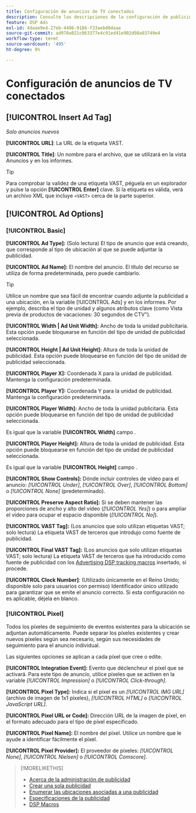 ```yaml
---
title: Configuración de anuncios de TV conectados
description: Consulte las descripciones de la configuración de publicidad disponible para los anuncios de TV conectados.
feature: DSP Ads
exl-id: 4daae9e4-27eb-4496-9186-f33aebd8daae
source-git-commit: ad978a021c063377e4c91ed41e902d98a03749e4
workflow-type: tm+mt
source-wordcount: '495'
ht-degree: 0%

---
```


# Configuración de anuncios de TV conectados

## [!UICONTROL Insert Ad Tag]

*Solo anuncios nuevos*

**[!UICONTROL URL]**: La URL de la etiqueta VAST.

**[!UICONTROL Title]**: Un nombre para el archivo, que se utilizará en la vista Anuncios y en los informes.

>[!TIP]
>
> Para comprobar la validez de una etiqueta VAST, péguela en un explorador y pulse la opción **[!UICONTROL Enter]** clave. Si la etiqueta es válida, verá un archivo XML que incluye `<VAST>` cerca de la parte superior.

## [!UICONTROL Ad Options]

### [!UICONTROL Basic]

**[!UICONTROL Ad Type]:** (Solo lectura) El tipo de anuncio que está creando, que corresponde al tipo de ubicación al que se puede adjuntar la publicidad.

**[!UICONTROL Ad Name]:** El nombre del anuncio. El título del recurso se utiliza de forma predeterminada, pero puede cambiarlo.

>[!TIP]
>
> Utilice un nombre que sea fácil de encontrar cuando adjunte la publicidad a una ubicación, en la variable [!UICONTROL Ads] y en los informes. Por ejemplo, describa el tipo de unidad y algunos atributos clave (como Vista previa de productos de vacaciones: 30 segundos de CTV&quot;).

**[!UICONTROL Width | Ad Unit Width]:** Ancho de toda la unidad publicitaria. Esta opción puede bloquearse en función del tipo de unidad de publicidad seleccionada.

**[!UICONTROL Height | Ad Unit Height]:** Altura de toda la unidad de publicidad. Esta opción puede bloquearse en función del tipo de unidad de publicidad seleccionada.

**[!UICONTROL Player X]:** Coordenada X para la unidad de publicidad. Mantenga la configuración predeterminada.

**[!UICONTROL Player Y]:** Coordenada Y para la unidad de publicidad. Mantenga la configuración predeterminada.

**[!UICONTROL Player Width]:** Ancho de toda la unidad publicitaria. Esta opción puede bloquearse en función del tipo de unidad de publicidad seleccionada.

Es igual que la variable **[!UICONTROL Width]** campo .

**[!UICONTROL Player Height]:** Altura de toda la unidad de publicidad. Esta opción puede bloquearse en función del tipo de unidad de publicidad seleccionada.

Es igual que la variable **[!UICONTROL Height]** campo .

**[!UICONTROL Show Controls]:** Dónde incluir controles de vídeo para el anuncio: *[!UICONTROL Under]*, *[!UICONTROL Over]*, *[!UICONTROL Bottom]* o *[!UICONTROL None]* (predeterminado).

**[!UICONTROL Preserve Aspect Ratio]:** Si se deben mantener las proporciones de ancho y alto del vídeo (*[!UICONTROL Yes]*) o para ampliar el vídeo para ocupar el espacio disponible (*[!UICONTROL No]*).

**[!UICONTROL VAST Tag]:** (Los anuncios que solo utilizan etiquetas VAST; solo lectura) La etiqueta VAST de terceros que introdujo como fuente de publicidad.

**[!UICONTROL Final VAST Tag]:** (Los anuncios que solo utilizan etiquetas VAST; solo lectura) La etiqueta VAST de terceros que ha introducido como fuente de publicidad con los [Advertising DSP tracking macros](/help/dsp/campaign-management/macros.md) insertado, si procede.

**[!UICONTROL Clock Number]**: (Utilizado únicamente en el Reino Unido; disponible solo para usuarios con permiso) Identificador único utilizado para garantizar que se emite el anuncio correcto. Si esta configuración no es aplicable, déjela en blanco.

### [!UICONTROL Pixel]

Todos los píxeles de seguimiento de eventos existentes para la ubicación se adjuntan automáticamente. Puede separar los píxeles existentes y crear nuevos píxeles según sea necesario, según sus necesidades de seguimiento para el anuncio individual.

Las siguientes opciones se aplican a cada píxel que cree o edite.

**[!UICONTROL Integration Event]:** Evento que déclencheur el píxel que se activará. Para este tipo de anuncio, utilice píxeles que se activen en la variable *[!UICONTROL Impression]* o *[!UICONTROL Click-through]*.

**[!UICONTROL Pixel Type]:** Indica si el píxel es un *[!UICONTROL IMG URL]* (archivo de imagen de 1x1 píxeles), *[!UICONTROL HTML]* o *[!UICONTROL JavaScript URL]*.

**[!UICONTROL Pixel URL or Code]:** Dirección URL de la imagen de píxel, en el formato adecuado para el tipo de píxel especificado.

**[!UICONTROL Pixel Name]:** El nombre del píxel. Utilice un nombre que le ayude a identificar fácilmente el píxel.

**[!UICONTROL Pixel Provider]:** El proveedor de píxeles: *[!UICONTROL None]*, *[!UICONTROL Nielsen]* o *[!UICONTROL Comscore]*.

>[!MORELIKETHIS]
>
>* [Acerca de la administración de publicidad](ad-about.md)
>* [Crear una sola publicidad](ad-create.md)
>* [Enumerar las ubicaciones asociadas a una publicidad](/help/dsp/campaign-management/ads/ad-list-placements.md)
>* [Especificaciones de la publicidad](ad-specs.md)
>* [DSP Macros](/help/dsp/campaign-management/macros.md)

